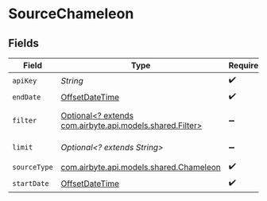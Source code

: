 # SourceChameleon


## Fields

| Field                                                                                     | Type                                                                                      | Required                                                                                  | Description                                                                               |
| ----------------------------------------------------------------------------------------- | ----------------------------------------------------------------------------------------- | ----------------------------------------------------------------------------------------- | ----------------------------------------------------------------------------------------- |
| `apiKey`                                                                                  | *String*                                                                                  | :heavy_check_mark:                                                                        | N/A                                                                                       |
| `endDate`                                                                                 | [OffsetDateTime](https://docs.oracle.com/javase/8/docs/api/java/time/OffsetDateTime.html) | :heavy_check_mark:                                                                        | N/A                                                                                       |
| `filter`                                                                                  | [Optional<? extends com.airbyte.api.models.shared.Filter>](../../models/shared/Filter.md) | :heavy_minus_sign:                                                                        | Filter for using in the `segments_experiences` stream                                     |
| `limit`                                                                                   | *Optional<? extends String>*                                                              | :heavy_minus_sign:                                                                        | Max records per page limit                                                                |
| `sourceType`                                                                              | [com.airbyte.api.models.shared.Chameleon](../../models/shared/Chameleon.md)               | :heavy_check_mark:                                                                        | N/A                                                                                       |
| `startDate`                                                                               | [OffsetDateTime](https://docs.oracle.com/javase/8/docs/api/java/time/OffsetDateTime.html) | :heavy_check_mark:                                                                        | N/A                                                                                       |